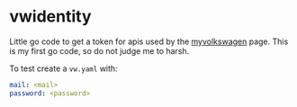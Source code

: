 # vwidentity

Little go code to get a token for apis used by the [myvolkswagen](https://www.volkswagen.de/de/besitzer-und-nutzer/myvolkswagen.html) page. This is my first go code, so do not judge me to harsh.

To test create a `vw.yaml` with:
```yaml
mail: <mail>
password: <password>
```